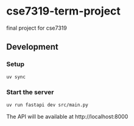 # cse7319-term-project
final project for cse7319

## Development

### Setup
```bash
uv sync
```

### Start the server
```bash
uv run fastapi dev src/main.py
```

The API will be available at http://localhost:8000
